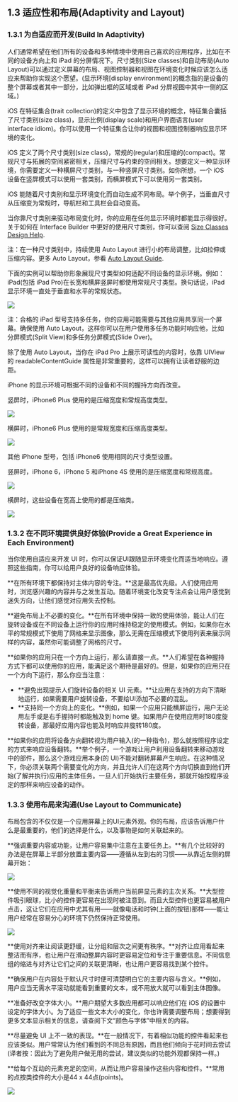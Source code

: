 ## 1.3 适应性和布局(Adaptivity and Layout)
### 1.3.1 为自适应而开发(Build In Adaptivity)

人们通常希望在他们所有的设备和多种情境中使用自己喜欢的应用程序，比如在不同的设备方向上和 iPad 的分屏情况下。尺寸类别(Size classes)和自动布局(Auto Layout)可以通过定义屏幕的布局、视图控制器和视图在环境变化时候应该怎么适应来帮助你实现这个愿望。(显示环境[display environment]的概念指的是设备的整个屏幕或者其中一部分，比如弹出框的区域或者 iPad 分屏视图中其中一侧的区域。)

iOS 在特征集合(trait collection)的定义中包含了显示环境的概念，特征集合囊括了尺寸类别(size class)，显示比例(display scale)和用户界面语言(user interface idiom)。你可以使用一个特征集合让你的视图和视图控制器响应显示环境的变化。

iOS 定义了两个尺寸类别(size class)，常规的(regular)和压缩的(compact)。常规尺寸与拓展的空间紧密相关，压缩尺寸与约束的空间相关。想要定义一种显示环境，你需要定义一种横屏尺寸类别，与一种竖屏尺寸类别。如你所想，一个 iOS 设备在竖屏模式可以使用一套类别，而横屏模式下可以使用另一套类别。

iOS 能随着尺寸类别和显示环境变化而自动生成不同布局。举个例子，当垂直尺寸从压缩变为常规时，导航栏和工具栏会自动变高。

当你靠尺寸类别来驱动布局变化时，你的应用在任何显示环境时都能显示得很好。关于如何在 Interface Builder 中更好的使用尺寸类别，你可以查阅 [Size Classes Design Help](https://developer.apple.com/library/ios/recipes/xcode_help-IB_adaptive_sizes/_index.html#//apple_ref/doc/uid/TP40014436).

注：在一种尺寸类别中，持续使用 Auto Layout 进行小的布局调整，比如拉伸或压缩内容。更多 Auto Layout，参看 [Auto Layout Guide](https://developer.apple.com/library/ios/documentation/UserExperience/Conceptual/AutolayoutPG/index.html).

下面的实例可以帮助你形象展现尺寸类型如何适配不同设备的显示环境。例如：iPad(包括 iPad Pro)在长宽和横屏竖屏时都使用常规尺寸类型。换句话说，iPad 显示环境一直处于垂直和水平的常规状态。

![](images/15.png)

注：合格的 iPad 型号支持多任务，你的应用可能需要与其他应用共享同一个屏幕。确保使用 Auto Layout，这样你可以在用户使用多任务功能时响应他，比如 分屏模式(Split View)和多任务分屏模式(Slide Over)。

除了使用 Auto Layout，当你在 iPad Pro 上展示可读性的内容时，依靠 UIView 的  readableContentGuide 属性是非常重要的，这样可以拥有让读者舒服的边距。

iPhone 的显示环境可根据不同的设备和不同的握持方向而改变。

竖屏时，iPhone6 Plus 使用的是压缩宽度和常规高度类型。

![](images/16.png)

横屏时，iPhone6 Plus 使用的是常规宽度和压缩高度类型。

![](images/17.png)

其他 iPhone 型号，包括 iPhone6 使用相同的尺寸类型设置。

竖屏时，iPhone 6，iPhone 5 和iPhone 4S 使用的是压缩宽度和常规高度。

![](images/18.png)

横屏时，这些设备在宽高上使用的都是压缩类。

![](images/19.png)

### 1.3.2 在不同环境提供良好体验(Provide a Great Experience in Each Environment)
当你使用自适应来开发 UI 时，你可以保证UI跟随显示环境变化而适当地响应。遵照这些指南，你可以给用户良好的设备响应体验。

**在所有环境下都保持对主体内容的专注。**这是最高优先级。人们使用应用时，浏览感兴趣的内容并与之发生互动。随着环境变化改变专注点会让用户感觉到迷失方向，让他们感觉对应用失去控制。

**避免布局上不必要的变化。**在所有环境中保持一致的使用体验，能让人们在旋转设备或在不同设备上运行你的应用时维持稳定的使用模式。例如，如果你在水平的常规模式下使用了网格来显示图像，那么无需在压缩模式下使用列表来展示同样的内容，虽然你可能调整了网格的尺寸。

**如果你的应用只在一个方向上运行，那么请直接一点。**人们希望在各种握持方式下都可以使用你的应用，能满足这个期待是最好的。但是，如果你的应用只在一个方向下运行，那么你应当注意：

- **避免出现提示人们旋转设备的相关 UI 元素。**让应用在支持的方向下清晰地运行，如果需要用户旋转设备，不要给UI添加不必要的混乱。
- **支持同一个方向上的变化。**例如，如果一个应用只能横屏运行，用户无论用左手或是右手握持时都能触及到 home 键。如果用户在使用应用时180度旋转设备，那最好应用内容也能及时响应并旋转180度。

**如果你的应用将设备方向翻转视为用户输入(的一种指令)，那么就按照程序设定的方式来响应设备翻转。**举个例子，一个游戏让用户利用设备翻转来移动游戏中的部件，那么这个游戏应用本身(的 UI)不能对翻转屏幕产生响应。在这种情况下，你必须关联两个需要变化的方向，并且允许人们在这两个方向切换直到他们开始(了解并执行)应用的主体任务。一旦人们开始执行主要任务，那就开始按程序设定的那样来响应设备的动作。

### 1.3.3 使用布局来沟通(Use Layout to Communicate)
布局包含的不仅仅是一个应用屏幕上的UI元素外观。你的布局，应该告诉用户什么是最重要的，他们的选择是什么，以及事物是如何关联起来的。

**强调重要内容或功能，让用户容易集中注意在主要任务上。**有几个比较好的办法是在屏幕上半部分放置主要内容——遵循从左到右的习惯——从靠近左侧的屏幕开始：

![](images/20.png)

**使用不同的视觉化重量和平衡来告诉用户当前屏显元素的主次关系。**大型控件吸引眼球，比小的控件更容易在出现时被注意到。而且大型控件也更容易被用户点击，这让它们在应用中尤其有用——就像电话和时钟(上面的按钮)那样——能让用户经常在容易分心的环境下仍然保持正常使用。

![](images/3.jpg)

**使用对齐来让阅读更舒缓，让分组和层次之间更有秩序。**对齐让应用看起来整洁而有序，也让用户在滑动整屏内容时更容易定位和专注于重要信息。不同信息组的缩进与对齐让它们之间的关联更清晰，也让用户更容易找到某个控件。

**确保用户在内容处于默认尺寸时便可清楚明白它的主要内容与含义。**例如，用户应当无需水平滚动就能看到重要的文本，或不用放大就可以看到主体图像。

**准备好改变字体大小。**用户期望大多数应用都可以响应他们在 iOS 的设置中设定的字体大小。为了适应一些文本大小的变化，你也许需要调整布局；想要得到更多文本显示相关的信息，请查阅下文“颜色与字体”中相关的内容。

**尽量避免 UI 上不一致的表现。**在一般情况下，有着相似功能的控件看起来也应该类似。用户常常认为他们看到的不同总有原因，而且他们倾向于花时间去尝试(译者按：因此为了避免用户做无用的尝试，建议类似的功能外观都保持一样。)

**给每个互动的元素充足的空间，从而让用户容易操作这些内容和控件。**常用的点按类控件的大小是44 x 44点(points)。

![](images/21.png)
